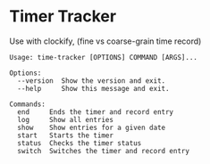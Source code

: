 # Timer Tracker

Use with clockify, (fine vs coarse-grain time record)

```
Usage: time-tracker [OPTIONS] COMMAND [ARGS]...

Options:
  --version  Show the version and exit.
  --help     Show this message and exit.

Commands:
  end     Ends the timer and record entry
  log     Show all entries
  show    Show entries for a given date
  start   Starts the timer
  status  Checks the timer status
  switch  Switches the timer and record entry
```
